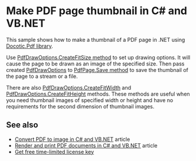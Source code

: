 # Make PDF page thumbnail in C# and VB.NET
This sample shows how to make a thumbnail of a PDF page in .NET using [Docotic.Pdf library](https://bitmiracle.com/pdf-library/).

Use [PdfDrawOptions.CreateFitSize method](https://bitmiracle.com/pdf-library/help/pdfdrawoptions.createfitsize.html) to set up drawing options. It will cause the page to be drawn as an image of the specified size. Then pass created [PdfDrawOptions](https://bitmiracle.com/pdf-library/help/pdfdrawoptions.html) to [PdfPage.Save method](https://bitmiracle.com/pdf-library/help/pdfpage.save.html) to save the thumbnail of the page to a stream or a file.

There are also [PdfDrawOptions.CreateFitWidth](https://bitmiracle.com/pdf-library/help/pdfdrawoptions.createfitwidth.html) and [PdfDrawOptions.CreateFitHeight](https://bitmiracle.com/pdf-library/help/pdfdrawoptions.createfitheight.html) methods. These methods are useful when you need thumbnail images of specified width or height and have no requirements for the second dimension of thumbnail images.

## See also
* [Convert PDF to image in C# and VB.NET](https://bitmiracle.com/pdf-library/convert-pdf-to-image.aspx) article
* [Render and print PDF documents in C# and VB.NET](https://bitmiracle.com/pdf-library/draw-print-pdf.aspx) article
* [Get free time-limited license key](https://bitmiracle.com/pdf-library/download-pdf-library.aspx)